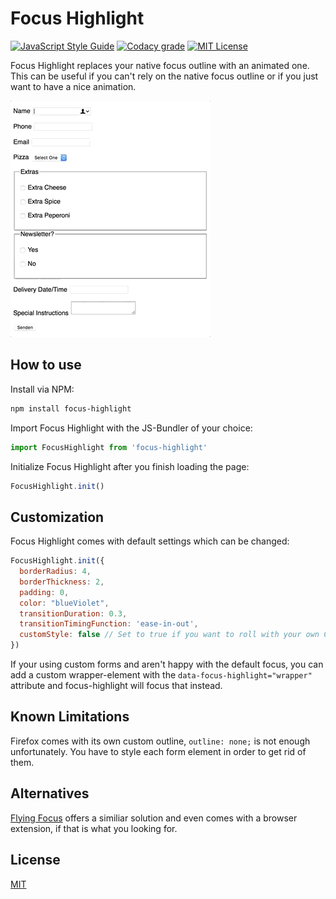 # Focus Highlight

[![JavaScript Style Guide](https://img.shields.io/badge/code_style-standard-brightgreen.svg)](https://standardjs.com)
[![Codacy grade](https://img.shields.io/codacy/grade/f668bdf6c65644f1b8bd63479613674b.svg)](https://www.codacy.com/app/simonbreiter/focus-highlight)
[![MIT License](https://img.shields.io/badge/license-MIT-blue.svg)](./LICENSE.md)

Focus Highlight replaces your native focus outline with an animated one. This can be useful if you can't rely on the native focus outline or if you just want to have a nice animation.

![Focus Highlight](./focus_highlight.gif)


## How to use

Install via NPM:
```bash
npm install focus-highlight
```

Import Focus Highlight with the JS-Bundler of your choice:
```javascript
import FocusHighlight from 'focus-highlight'
```

Initialize Focus Highlight after you finish loading the page:
```javascript
FocusHighlight.init()
```

## Customization

Focus Highlight comes with default settings which can be changed:
```javascript
FocusHighlight.init({
  borderRadius: 4,
  borderThickness: 2,
  padding: 0,
  color: "blueViolet",
  transitionDuration: 0.3,
  transitionTimingFunction: 'ease-in-out',
  customStyle: false // Set to true if you want to roll with your own CSS
})
```

If your using custom forms and aren't happy with the default focus, you can add a custom wrapper-element with the `data-focus-highlight="wrapper"` attribute and focus-highlight will focus that instead.

## Known Limitations

Firefox comes with its own custom outline, `outline: none;` is not enough unfortunately. You have to style each form element in order to get rid of them.

## Alternatives

[Flying Focus](https://github.com/NV/flying-focus) offers a similiar solution and even comes with a browser extension, if that is what you looking for.

## License

[MIT](./LICENSE.md)